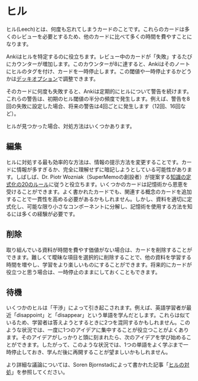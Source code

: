 # ヒル

<!-- toc -->

ヒル(Leech)とは、何度も忘れてしまうカードのことです。これらのカードは多くのレビューを必要とするため、他のカードに比べて多くの時間を費やすことになります。

Ankiはヒルを特定するのに役立ちます。レビュー中のカードが「失敗」するたびにカウンターが増加します。このカウンターが8に達すると、Ankiはそのノートにヒルのタグを付け、カードを一時停止します。この閾値や一時停止するかどうかは[デッキオプション](deck-options.md)で調整できます。

そのカードに何度も失敗すると、Ankiは定期的にヒルについて警告を続けます。これらの警告は、初期のヒル閾値の半分の頻度で発生します。例えば、警告を8回の失敗に設定した場合、将来の警告は4回ごとに発生します（12回、16回など）。

ヒルが見つかった場合、対処方法はいくつかあります。

## 編集

ヒルに対処する最も効率的な方法は、情報の提示方法を変更することです。カードに情報が多すぎるか、完全に理解せずに暗記しようとしている可能性があります。しばしば、Dr. Piotr Wozniak（SuperMemoの創設者）が提案する[知識の定式化の20のルール](https://supermemo.guru/wiki/20_rules_of_knowledge_formulation)に従うと役立ちます。いくつかのカードは記憶術から恩恵を受けることができます。よく書かれたカードでも、関連する概念のカードを追加することで一貫性を高める必要があるかもしれません。しかし、資料を適切に定式化し、可能な限り小さなコンポーネントに分解し、記憶術を使用する方法を知るには多くの経験が必要です。

## 削除

取り組んでいる資料が時間を費やす価値がない場合は、カードを削除することができます。難しくて曖昧な項目を選択的に削除することで、他の資料を学習する時間を増やし、学習をより楽しいものにすることができます。将来的にカードが役立つと思う場合は、一時停止のままにしておくこともできます。

## 待機

いくつかのヒルは「干渉」によって引き起こされます。例えば、英語学習者が最近「disappoint」と「disappear」という単語を学んだとします。これらは似ているため、学習者は答えようとするときに2つを混同するかもしれません。このような状況では、一度に1つのアイデアに集中することが役立つことがよくあります。そのアイデアがしっかりと頭に刻まれたら、次のアイデアを学び始めることができます。したがって、このような状況では、1つの単語をよく学ぶまで一時停止しておき、学んだ後に再開することが望ましいかもしれません。

より詳細な議論については、Soren Bjornstadによって書かれた記事「[ヒルの対処](https://controlaltbackspace.org/leech/)」を参照してください。
